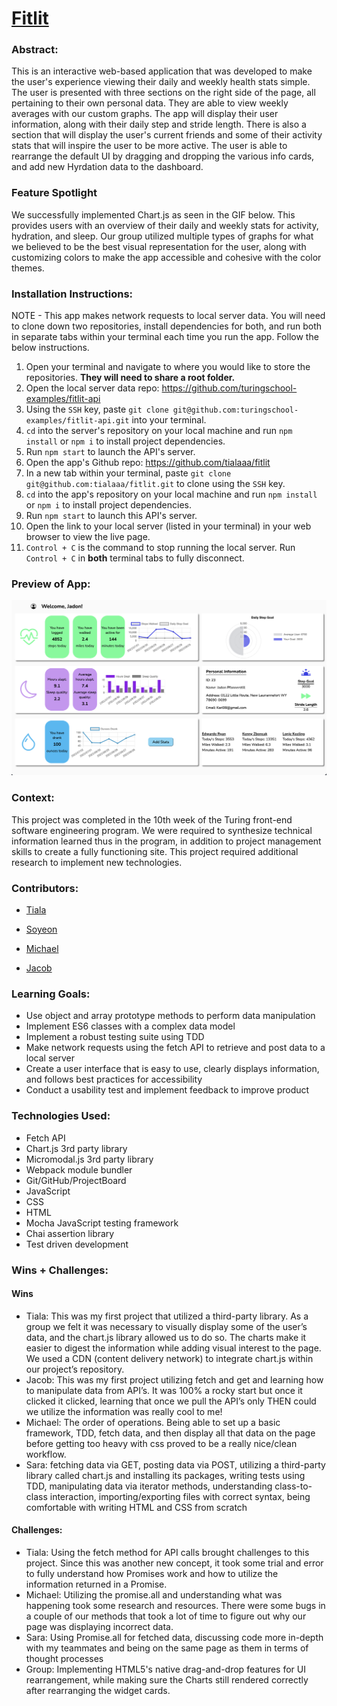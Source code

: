 # [Fitlit](https://github.com/tialaaa/fitlit)


### Abstract:
This is an interactive web-based application that was developed to make the user's experience viewing their daily and weekly health stats simple. The user is presented with three sections on the right side of the page, all pertaining to their own personal data. They are able to view weekly averages with our custom graphs. The app will display their user information, along with their daily step and stride length. There is also a section that will display the user's current friends and some of their activity stats that will inspire the user to be more active. The user is able to rearrange the default UI by dragging and dropping the various info cards, and add new Hyrdation data to the dashboard.


### Feature Spotlight
We successfully implemented Chart.js as seen in the GIF below. This provides users with an overview of their daily and weekly stats for activity, hydration, and sleep. Our group utilized multiple types of graphs for what we believed to be the best visual representation for the user, along with customizing colors to make the app accessible and cohesive with the color themes.


### Installation Instructions:
NOTE - This app makes network requests to local server data. You will need to clone down two repositories, install dependencies for both, and run both in separate tabs within your terminal each time you run the app. Follow the below instructions.

1. Open your terminal and navigate to where you would like to store the repositories. **They will need to share a root folder.**
2. Open the local server data repo: https://github.com/turingschool-examples/fitlit-api
3. Using the `SSH` key, paste `git clone git@github.com:turingschool-examples/fitlit-api.git` into your terminal.
4. `cd` into the server's repository on your local machine and run `npm install` or `npm i` to install project dependencies.
5. Run `npm start` to launch the API's server.
6. Open the app's Github repo: https://github.com/tialaaa/fitlit
7. In a new tab within your terminal, paste `git clone git@github.com:tialaaa/fitlit.git` to clone using the `SSH` key. 
8. `cd` into the app's repository on your local machine and run `npm install` or `npm i` to install project dependencies.
9. Run `npm start` to launch this API's server.
10. Open the link to your local server (listed in your terminal) in your web browser to view the live page.
11. `Control + C` is the command to stop running the local server. Run `Control + C` in **both** terminal tabs to fully disconnect.


### Preview of App:

![App Preview](./src/images/app-preview-final.png)

### Context:


This project was completed in the 10th week of the Turing front-end software engineering program. We were required to synthesize technical information learned thus in the program, in addition to project management skills to create a fully functioning site. This project required additional research to implement new technologies.


### Contributors:


- [Tiala](https://github.com/tialaaa)


- [Soyeon](https://github.com/soy-park)


- [Michael](https://github.com/mrlobatoman)


- [Jacob](https://github.com/JacobMacFarlane)


### Learning Goals:


- Use object and array prototype methods to perform data manipulation
- Implement ES6 classes with a complex data model
- Implement a robust testing suite using TDD
- Make network requests using the fetch API to retrieve and post data to a local server
- Create a user interface that is easy to use, clearly displays information, and follows best practices for accessibility
- Conduct a usability test and implement feedback to improve product


### Technologies Used:
- Fetch API
- Chart.js 3rd party library
- Micromodal.js 3rd party library
- Webpack module bundler
- Git/GitHub/ProjectBoard
- JavaScript
- CSS
- HTML
- Mocha JavaScript testing framework
- Chai assertion library
- Test driven development


### Wins + Challenges:


#### Wins
- Tiala: This was my first project that utilized a third-party library. As a group we felt it was necessary to visually display some of the user’s data, and the chart.js library allowed us to do so. The charts make it easier to digest the information while adding visual interest to the page. We used a CDN (content delivery network) to integrate chart.js within our project’s repository.
- Jacob: This was my first project utilizing fetch and get and learning how to manipulate data from API’s. It was 100% a rocky start but once it clicked it clicked, learning that once we pull the API’s only THEN could we utilize the information was really cool to me!
- Michael: The order of operations. Being able to set up a basic framework, TDD, fetch data, and then display all that data on the page before getting too heavy with css proved to be a really nice/clean workflow. 
- Sara: fetching data via GET, posting data via POST, utilizing a third-party library called chart.js and installing its packages, writing tests using TDD, manipulating data via iterator methods, understanding class-to-class interaction, importing/exporting files with correct syntax, being comfortable with writing HTML and CSS from scratch

#### Challenges:
- Tiala: Using the fetch method for API calls brought challenges to this project. Since this was another new concept, it took some trial and error to fully understand how Promises work and how to utilize the information returned in a Promise.
- Michael: Utilizing the promise.all and understanding what was happening took some research and resources. There were some bugs in a couple of our methods that took a lot of time to figure out why our page was displaying incorrect data.
- Sara: Using Promise.all for fetched data, discussing code more in-depth with my teammates and being on the same page as them in terms of thought processes
- Group: Implementing HTML5's native drag-and-drop features for UI rearrangement, while making sure the Charts still rendered correctly after rearranging the widget cards.
